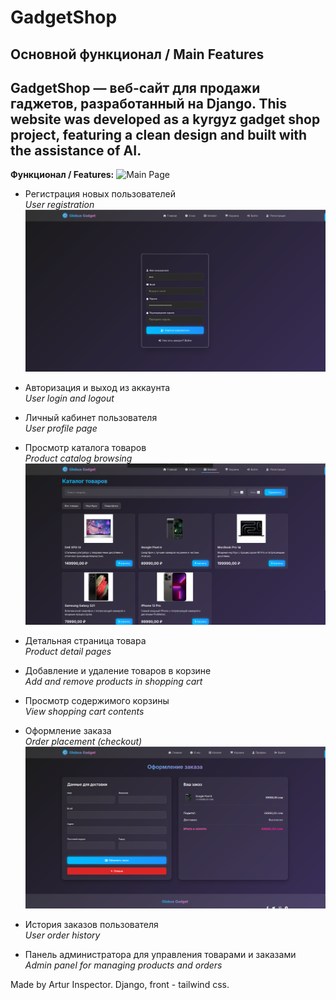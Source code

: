 # GadgetShop

## Основной функционал / Main Features

**GadgetShop** — веб-сайт для продажи гаджетов, разработанный на Django.
This website was developed as a kyrgyz gadget shop project, featuring a clean design and built with the assistance of AI.
---

**Функционал / Features:**
![Main Page](screen/home.png)

- Регистрация новых пользователей  
  *User registration*
![Registartion](screen/registration.png)

- Авторизация и выход из аккаунта  
  *User login and logout*

- Личный кабинет пользователя  
  *User profile page*

- Просмотр каталога товаров  
  *Product catalog browsing*
![Cart](screen/cart.png)

- Детальная страница товара  
  *Product detail pages*

- Добавление и удаление товаров в корзине  
  *Add and remove products in shopping cart*

- Просмотр содержимого корзины  
  *View shopping cart contents*

- Оформление заказа  
  *Order placement (checkout)*
![Order](screen/pay.png)

- История заказов пользователя  
  *User order history*

- Панель администратора для управления товарами и заказами  
  *Admin panel for managing products and orders*

Made by Artur Inspector. Django, front - tailwind css.
